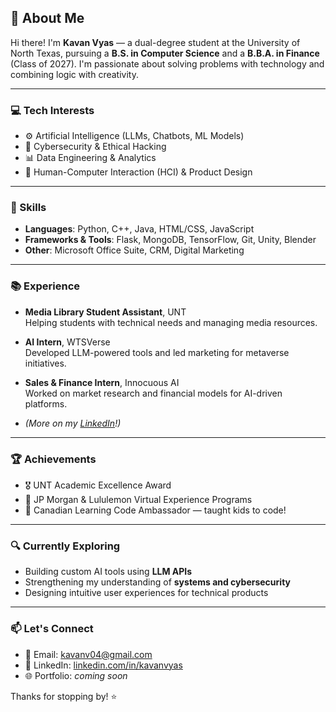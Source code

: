 ## 👋 About Me

Hi there! I'm **Kavan Vyas** — a dual-degree student at the University of North Texas, pursuing a **B.S. in Computer Science** and a **B.B.A. in Finance** (Class of 2027). I'm passionate about solving problems with technology and combining logic with creativity.

---

### 💻 Tech Interests
- ⚙️ Artificial Intelligence (LLMs, Chatbots, ML Models)
- 🔐 Cybersecurity & Ethical Hacking
- 📊 Data Engineering & Analytics
- 🧠 Human-Computer Interaction (HCI) & Product Design

---

### 🧠 Skills
- **Languages**: Python, C++, Java, HTML/CSS, JavaScript
- **Frameworks & Tools**: Flask, MongoDB, TensorFlow, Git, Unity, Blender
- **Other**: Microsoft Office Suite, CRM, Digital Marketing

---

### 📚 Experience
- **Media Library Student Assistant**, UNT  
  Helping students with technical needs and managing media resources.

- **AI Intern**, WTSVerse  
  Developed LLM-powered tools and led marketing for metaverse initiatives.

- **Sales & Finance Intern**, Innocuous AI  
  Worked on market research and financial models for AI-driven platforms.

- *(More on my [LinkedIn](https://www.linkedin.com/in/kavanvyas/)!)*
  
---

### 🏆 Achievements
- 🎖️ UNT Academic Excellence Award  
- 💼 JP Morgan & Lululemon Virtual Experience Programs  
- 📢 Canadian Learning Code Ambassador — taught kids to code!

---

### 🔍 Currently Exploring
- Building custom AI tools using **LLM APIs**
- Strengthening my understanding of **systems and cybersecurity**
- Designing intuitive user experiences for technical products

---

### 📫 Let's Connect
- 📧 Email: [kavanv04@gmail.com](mailto:kavanv04@gmail.com)  
- 🔗 LinkedIn: [linkedin.com/in/kavanvyas](https://www.linkedin.com/in/kavanvyas/)  
- 🌐 Portfolio: *coming soon*

Thanks for stopping by! ⭐️

